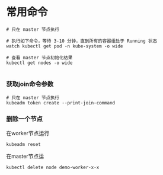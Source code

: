 # 常用命令

```shell
# 只在 master 节点执行

# 执行如下命令，等待 3-10 分钟，直到所有的容器组处于 Running 状态
watch kubectl get pod -n kube-system -o wide

# 查看 master 节点初始化结果
kubectl get nodes -o wide
 
```

### 获取join命令参数
```shell
# 只在 master 节点执行
kubeadm token create --print-join-command
```

### 删除一个节点
在worker节点运行
```shell
kubeadm reset
```
在master节点运
```shell
kubectl delete node demo-worker-x-x
```